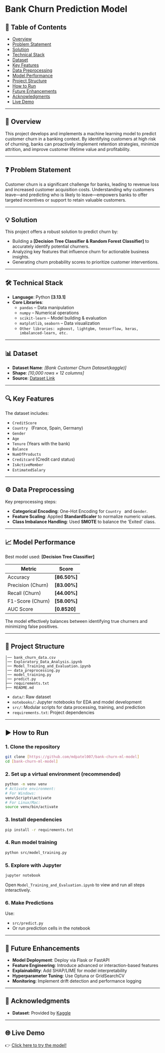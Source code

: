 # **Bank Churn Prediction Model**

## 📑 Table of Contents
- [Overview](#overview)  
- [Problem Statement](#problem-statement)  
- [Solution](#solution)  
- [Technical Stack](#technical-stack)  
- [Dataset](#dataset)  
- [Key Features](#key-features)  
- [Data Preprocessing](#data-preprocessing)  
- [Model Performance](#model-performance)  
- [Project Structure](#project-structure)  
- [How to Run](#how-to-run)  
- [Future Enhancements](#future-enhancements)  
- [Acknowledgments](#acknowledgments)  
- [Live Demo](#live-demo)  

---

## 🧠 Overview
This project develops and implements a machine learning model to predict customer churn in a banking context. By identifying customers at high risk of churning, banks can proactively implement retention strategies, minimize attrition, and improve customer lifetime value and profitability.

---

## ❓ Problem Statement
Customer churn is a significant challenge for banks, leading to revenue loss and increased customer acquisition costs. Understanding why customers leave—and predicting who is likely to leave—empowers banks to offer targeted incentives or support to retain valuable customers.

---

## 💡 Solution
This project offers a robust solution to predict churn by:
- Building a **[Decision Tree Classifier & Random Forest Classifier]** to accurately identify potential churners.
- Analyzing key features that influence churn for actionable business insights.
- Generating churn probability scores to prioritize customer interventions.

---

## 🛠️ Technical Stack
- **Language**: Python **[3.13.1]**
- **Core Libraries**:  
  - `pandas` – Data manipulation  
  - `numpy` – Numerical operations  
  - `scikit-learn` – Model building & evaluation  
  - `matplotlib`, `seaborn` – Data visualization  
  - `Other libraries: xgboost, lightgbm, tensorflow, keras, imbalanced-learn, etc.`

---

## 📊 Dataset
- **Dataset Name**: *[Bank Customer Churn Dataset(kaggle)]*  
- **Shape**: *[10,000 rows × 12 columns]*  
- **Source**: [Dataset Link]([https://www.kaggle.com/datasets/shubhamghimire/bank-customer-churn-dataset](https://www.kaggle.com/datasets/gauravtopre/bank-customer-churn-dataset?resource=download))

---

## 🔍 Key Features
The dataset includes:
- `CreditScore`  
- `Country ` (France, Spain, Germany)  
- `Gender`  
- `Age`  
- `Tenure` (Years with the bank)  
- `Balance`  
- `NumOfProducts`  
- `Creditcard` (Credit card status)  
- `IsActiveMember`  
- `EstimatedSalary`

---

## ⚙️ Data Preprocessing
Key preprocessing steps:
- **Categorical Encoding**: One-Hot Encoding for `Country ` and `Gender`.
- **Feature Scaling**: Applied **StandardScaler** to normalize numeric values.
- **Class Imbalance Handling**: Used **SMOTE** to balance the 'Exited' class.

---

## 📈 Model Performance
Best model used: **[Decision Tree Classifier]**

| Metric             | Score         |
|--------------------|---------------|
| Accuracy           | **[86.50%]** |
| Precision (Churn)  | **[83.00%]** |
| Recall (Churn)     | **[44.00%]** |
| F1-Score (Churn)   | **[58.00%]** |
| AUC Score          | **[0.8520]**  |

The model effectively balances between identifying true churners and minimizing false positives.

---

## 📁 Project Structure
```
│── bank_churn_data.csv
│── Exploratory_Data_Analysis.ipynb
│── Model_Training_and_Evaluation.ipynb
│── data_preprocessing.py
│── model_training.py
│── predict.py
├── requirements.txt
├── README.md
```

- `data/`: Raw dataset  
- `notebooks/`: Jupyter notebooks for EDA and model development  
- `src/`: Modular scripts for data processing, training, and prediction  
- `requirements.txt`: Project dependencies  

---

## ▶️ How to Run

### 1. Clone the repository
```bash
git clone [https://github.com/mdpatel007/bank-churn-ml-model]
cd [bank-churn-ml-model]
```

### 2. Set up a virtual environment (recommended)
```bash
python -m venv venv
# Activate environment:
# For Windows:
venv\Scripts\activate
# For Linux/Mac:
source venv/bin/activate
```

### 3. Install dependencies
```bash
pip install -r requirements.txt
```

### 4. Run model training
```bash
python src/model_training.py
```

### 5. Explore with Jupyter
```bash
jupyter notebook
```
Open `Model_Training_and_Evaluation.ipynb` to view and run all steps interactively.

### 6. Make Predictions
Use:
- `src/predict.py`
- Or run prediction cells in the notebook

---

## 🚀 Future Enhancements
- **Model Deployment**: Deploy via Flask or FastAPI  
- **Feature Engineering**: Introduce advanced or interaction-based features  
- **Explainability**: Add SHAP/LIME for model interpretability  
- **Hyperparameter Tuning**: Use Optuna or GridSearchCV  
- **Monitoring**: Implement drift detection and performance logging  

---

## 🙏 Acknowledgments
- **Dataset**: Provided by [Kaggle](https://www.kaggle.com/datasets/gauravtopre/bank-customer-churn-dataset?resource=download)  

---

## 🌐 Live Demo
👉 [Click here to try the model!](https://bank-churn-ml-model-j2mwcappqjf9qpzlugaegsr.streamlit.app/)







